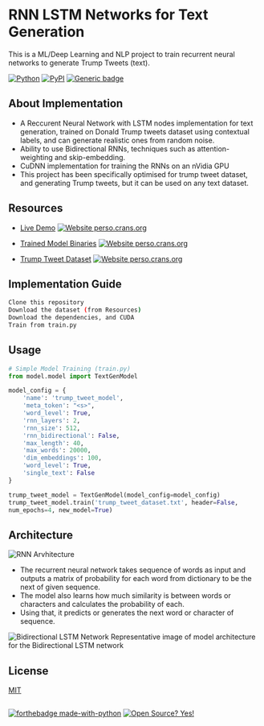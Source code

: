 # RNN LSTM Networks for Text Generation

This is a ML/Deep Learning and NLP project to train recurrent neural networks to generate Trump Tweets (text).


[![Python](https://img.shields.io/pypi/pyversions/tensorflow.svg?style=plastic)](https://badge.fury.io/py/tensorflow)
[![PyPI](https://badge.fury.io/py/tensorflow.svg)](https://badge.fury.io/py/tensorflow)
[![Generic badge](https://img.shields.io/badge/tensorflow-1.14-orange.svg)](https://shields.io/)


## About Implementation

*   A Reccurent Neural Network with LSTM nodes implementation for text generation, trained on Donald Trump tweets dataset using contextual labels, and can generate realistic ones from random noise.
*   Ability to use Bidirectional RNNs, techniques such as attention-weighting and skip-embedding.
*   CuDNN implementation for training the RNNs on an nVidia GPU
*   This project has been specifically optimised for trump tweet dataset, and generating Trump tweets, but it can be used on any text dataset.

## Resources

*   [Live Demo](http://cgupta.tech/RnnTextGenerator.html) [![Website perso.crans.org](https://img.shields.io/website-up-down-green-red/http/perso.crans.org.svg)](http://perso.crans.org/)

*   [Trained Model Binaries](http://chirag2796.pythonanywhere.com/trump_tweet_model) [![Website perso.crans.org](https://img.shields.io/website-up-down-green-red/http/perso.crans.org.svg)](http://perso.crans.org/)

*   [Trump Tweet Dataset](http://chirag2796.pythonanywhere.com/trump_tweet_dataset) [![Website perso.crans.org](https://img.shields.io/website-up-down-green-red/http/perso.crans.org.svg)](http://perso.crans.org/)


## Implementation Guide



```bash
Clone this repository
Download the dataset (from Resources)
Download the dependencies, and CUDA
Train from train.py
```

## Usage

```python
# Simple Model Training (train.py)
from model.model import TextGenModel

model_config = {
    'name': 'trump_tweet_model',
    'meta_token': "<s>",
    'word_level': True,
    'rnn_layers': 2,
    'rnn_size': 512,
    'rnn_bidirectional': False,
    'max_length': 40,
    'max_words': 20000,
    'dim_embeddings': 100,
    'word_level': True,
    'single_text': False
}

trump_tweet_model = TextGenModel(model_config=model_config)
trump_tweet_model.train('trump_tweet_dataset.txt', header=False,
num_epochs=4, new_model=True)
```

## Architecture
![RNN Arvhitecture](http://cgupta.tech/images/rnn_representative.png)
*   The recurrent neural network takes sequence of words as input and outputs a matrix of probability for each word from dictionary to be the next of given sequence.
*   The model also learns how much similarity is between words or characters and calculates the probability of each.
*   Using that, it predicts or generates the next word or character of sequence.

![Bidirectional LSTM Network](http://cgupta.tech/images/bidirectional_lstm_small.jpg)
Representative image of model architecture for the Bidirectional LSTM network

## License
[MIT](https://choosealicense.com/licenses/mit/)
##
[![forthebadge made-with-python](http://ForTheBadge.com/images/badges/made-with-python.svg)](https://www.python.org/) [![Open Source? Yes!](https://badgen.net/badge/Open%20Source%20%3F/Yes%21/blue?icon=github)](https://github.com/Naereen/badges/)